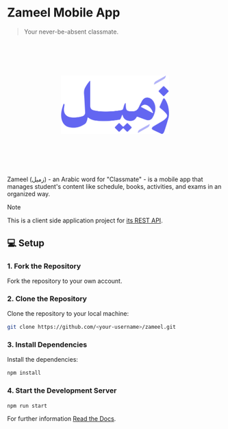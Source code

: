 # Zameel Mobile App

> Your never-be-absent classmate.

<p align="center">
  <img style="margin: 80px 0px" width="50%" src="./src/assets/logo.png" alt="Zameel Icon"/>
</p>

Zameel (زميل) - an Arabic word for "Classmate" - is a mobile app that manages student's content like schedule, books, activities, and exams in an organized way.

> [!NOTE]  
> This is a client side application project for [its REST API](https://github.com/Mahmood-Ahmed-Alqirshy/zameel-rest-api).

## 💻 Setup

### 1. Fork the Repository

Fork the repository to your own account.

### 2. Clone the Repository

Clone the repository to your local machine:

```sh
git clone https://github.com/<your-username>/zameel.git
```

### 3. Install Dependencies

Install the dependencies:

```sh
npm install
```

### 4. Start the Development Server

```sh
npm run start
```

For further information [Read the Docs](https://khateeboveskey.github.io/zameel-docs/).
